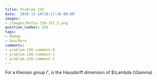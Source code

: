 ```yaml
---
title: Problem 156
date: '2016-11-14T18:17:36-08:00'
images:
- /images/Rufus-150-157_5.png
question_number: 156
tags:
- Homog
- Geo/Horo
comments:
- problem-156-comment-0
- problem-156-comment-1
- problem-156-comment-2
---
```

For a Kleinian group $\Gamma$, is the Hausdorff dimension of $\Lambda (\Gamma)

